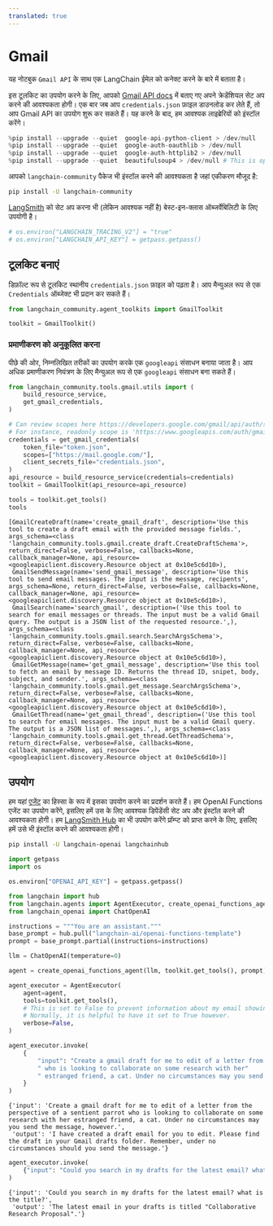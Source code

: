 ```yaml
---
translated: true
---
```


# Gmail

यह नोटबुक `Gmail API` के साथ एक LangChain ईमेल को कनेक्ट करने के बारे में बताता है।

इस टूलकिट का उपयोग करने के लिए, आपको [Gmail API docs](https://developers.google.com/gmail/api/quickstart/python#authorize_credentials_for_a_desktop_application) में बताए गए अपने क्रेडेंशियल सेट अप करने की आवश्यकता होगी। एक बार जब आप `credentials.json` फ़ाइल डाउनलोड कर लेते हैं, तो आप Gmail API का उपयोग शुरू कर सकते हैं। यह करने के बाद, हम आवश्यक लाइब्रेरियों को इंस्टॉल करेंगे।

```python
%pip install --upgrade --quiet  google-api-python-client > /dev/null
%pip install --upgrade --quiet  google-auth-oauthlib > /dev/null
%pip install --upgrade --quiet  google-auth-httplib2 > /dev/null
%pip install --upgrade --quiet  beautifulsoup4 > /dev/null # This is optional but is useful for parsing HTML messages
```

आपको `langchain-community` पैकेज भी इंस्टॉल करने की आवश्यकता है जहां एकीकरण मौजूद है:

```bash
pip install -U langchain-community
```

[LangSmith](https://smith.langchain.com/) को सेट अप करना भी (लेकिन आवश्यक नहीं है) बेस्ट-इन-क्लास ऑब्जर्वेबिलिटी के लिए उपयोगी है।

```python
# os.environ["LANGCHAIN_TRACING_V2"] = "true"
# os.environ["LANGCHAIN_API_KEY"] = getpass.getpass()
```

## टूलकिट बनाएं

डिफ़ॉल्ट रूप से टूलकिट स्थानीय `credentials.json` फ़ाइल को पढ़ता है। आप मैन्युअल रूप से एक `Credentials` ऑब्जेक्ट भी प्रदान कर सकते हैं।

```python
from langchain_community.agent_toolkits import GmailToolkit

toolkit = GmailToolkit()
```

### प्रमाणीकरण को अनुकूलित करना

पीछे की ओर, निम्नलिखित तरीकों का उपयोग करके एक `googleapi` संसाधन बनाया जाता है।
आप अधिक प्रमाणीकरण नियंत्रण के लिए मैन्युअल रूप से एक `googleapi` संसाधन बना सकते हैं।

```python
from langchain_community.tools.gmail.utils import (
    build_resource_service,
    get_gmail_credentials,
)

# Can review scopes here https://developers.google.com/gmail/api/auth/scopes
# For instance, readonly scope is 'https://www.googleapis.com/auth/gmail.readonly'
credentials = get_gmail_credentials(
    token_file="token.json",
    scopes=["https://mail.google.com/"],
    client_secrets_file="credentials.json",
)
api_resource = build_resource_service(credentials=credentials)
toolkit = GmailToolkit(api_resource=api_resource)
```

```python
tools = toolkit.get_tools()
tools
```

```output
[GmailCreateDraft(name='create_gmail_draft', description='Use this tool to create a draft email with the provided message fields.', args_schema=<class 'langchain_community.tools.gmail.create_draft.CreateDraftSchema'>, return_direct=False, verbose=False, callbacks=None, callback_manager=None, api_resource=<googleapiclient.discovery.Resource object at 0x10e5c6d10>),
 GmailSendMessage(name='send_gmail_message', description='Use this tool to send email messages. The input is the message, recipents', args_schema=None, return_direct=False, verbose=False, callbacks=None, callback_manager=None, api_resource=<googleapiclient.discovery.Resource object at 0x10e5c6d10>),
 GmailSearch(name='search_gmail', description=('Use this tool to search for email messages or threads. The input must be a valid Gmail query. The output is a JSON list of the requested resource.',), args_schema=<class 'langchain_community.tools.gmail.search.SearchArgsSchema'>, return_direct=False, verbose=False, callbacks=None, callback_manager=None, api_resource=<googleapiclient.discovery.Resource object at 0x10e5c6d10>),
 GmailGetMessage(name='get_gmail_message', description='Use this tool to fetch an email by message ID. Returns the thread ID, snipet, body, subject, and sender.', args_schema=<class 'langchain_community.tools.gmail.get_message.SearchArgsSchema'>, return_direct=False, verbose=False, callbacks=None, callback_manager=None, api_resource=<googleapiclient.discovery.Resource object at 0x10e5c6d10>),
 GmailGetThread(name='get_gmail_thread', description=('Use this tool to search for email messages. The input must be a valid Gmail query. The output is a JSON list of messages.',), args_schema=<class 'langchain_community.tools.gmail.get_thread.GetThreadSchema'>, return_direct=False, verbose=False, callbacks=None, callback_manager=None, api_resource=<googleapiclient.discovery.Resource object at 0x10e5c6d10>)]
```

## उपयोग

हम यहां [एजेंट](/docs/modules/agents) का हिस्सा के रूप में इसका उपयोग करने का प्रदर्शन करते हैं। हम OpenAI Functions एजेंट का उपयोग करेंगे, इसलिए हमें उस के लिए आवश्यक डिपेंडेंसी सेट अप और इंस्टॉल करने की आवश्यकता होगी। हम [LangSmith Hub](https://smith.langchain.com/hub) का भी उपयोग करेंगे प्रॉम्प्ट को प्राप्त करने के लिए, इसलिए हमें उसे भी इंस्टॉल करने की आवश्यकता होगी।

```bash
pip install -U langchain-openai langchainhub
```

```python
import getpass
import os

os.environ["OPENAI_API_KEY"] = getpass.getpass()
```

```python
from langchain import hub
from langchain.agents import AgentExecutor, create_openai_functions_agent
from langchain_openai import ChatOpenAI
```

```python
instructions = """You are an assistant."""
base_prompt = hub.pull("langchain-ai/openai-functions-template")
prompt = base_prompt.partial(instructions=instructions)
```

```python
llm = ChatOpenAI(temperature=0)
```

```python
agent = create_openai_functions_agent(llm, toolkit.get_tools(), prompt)
```

```python
agent_executor = AgentExecutor(
    agent=agent,
    tools=toolkit.get_tools(),
    # This is set to False to prevent information about my email showing up on the screen
    # Normally, it is helpful to have it set to True however.
    verbose=False,
)
```

```python
agent_executor.invoke(
    {
        "input": "Create a gmail draft for me to edit of a letter from the perspective of a sentient parrot"
        " who is looking to collaborate on some research with her"
        " estranged friend, a cat. Under no circumstances may you send the message, however."
    }
)
```

```output
{'input': 'Create a gmail draft for me to edit of a letter from the perspective of a sentient parrot who is looking to collaborate on some research with her estranged friend, a cat. Under no circumstances may you send the message, however.',
 'output': 'I have created a draft email for you to edit. Please find the draft in your Gmail drafts folder. Remember, under no circumstances should you send the message.'}
```

```python
agent_executor.invoke(
    {"input": "Could you search in my drafts for the latest email? what is the title?"}
)
```

```output
{'input': 'Could you search in my drafts for the latest email? what is the title?',
 'output': 'The latest email in your drafts is titled "Collaborative Research Proposal".'}
```
